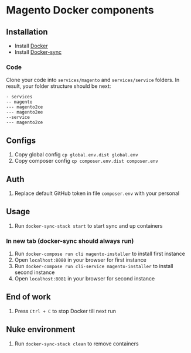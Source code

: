 # Magento Docker components

## Installation
* Install [Docker](https://www.docker.com/get-started)
* Install [Docker-sync](http://docker-sync.io)

### Code

Clone your code into `services/magento` and `services/service` folders. In result, your folder structure should be next:

```
- services
-- magento
--- magento2ce
--- magento2ee
--service
--- magento2ce
```

## Configs

1. Copy global config `cp global.env.dist global.env`
1. Copy composer config `cp composer.env.dist composer.env`

## Auth

1. Replace default GitHub token in file `composer.env` with your personal

## Usage

1. Run `docker-sync-stack start` to start sync and up containers

### In new tab (docker-sync should always run)

1. Run `docker-compose run cli magento-installer` to install first instance
1. Open `localhost:8080` in your browser for first instance
1. Run `docker-compose run cli-service magento-installer` to install second instance
1. Open `localhost:8081` in your browser for second instance

## End of work

1. Press `Ctrl + C` to stop Docker till next run

## Nuke environment

1. Run `docker-sync-stack clean` to remove containers

